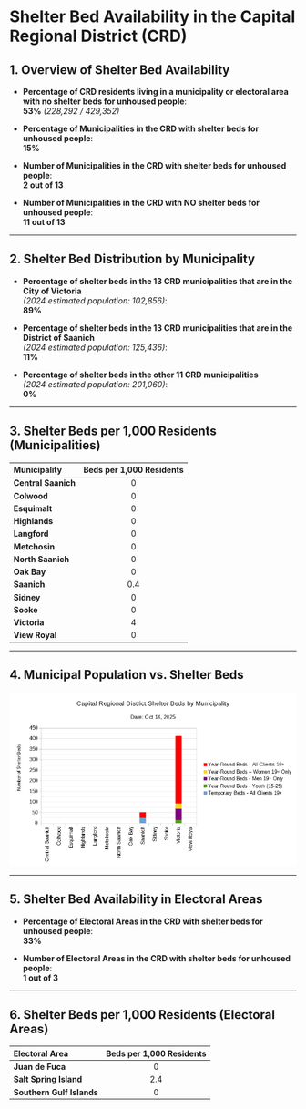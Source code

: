 # Shelter Bed Availability in the Capital Regional District (CRD)

## 1. Overview of Shelter Bed Availability

- **Percentage of CRD residents living in a municipality or electoral area with no shelter beds for unhoused people**:  
  **53%**   *(228,292 / 429,352)*

- **Percentage of Municipalities in the CRD with shelter beds for unhoused people**:  
  **15%**

- **Number of Municipalities in the CRD with shelter beds for unhoused people**:  
  **2 out of 13**

- **Number of Municipalities in the CRD with NO shelter beds for unhoused people**:  
  **11 out of 13**

---

## 2. Shelter Bed Distribution by Municipality

- **Percentage of shelter beds in the 13 CRD municipalities that are in the City of Victoria**  
  *(2024 estimated population: 102,856)*:  
  **89%**

- **Percentage of shelter beds in the 13 CRD municipalities that are in the District of Saanich**  
  *(2024 estimated population: 125,436)*:  
  **11%**

- **Percentage of shelter beds in the other 11 CRD municipalities**  
  *(2024 estimated population: 201,060)*:  
  **0%**

---

## 3. Shelter Beds per 1,000 Residents (Municipalities)
| Municipality        | Beds per 1,000 Residents |
|:--------------------|:-------------------------:|
| **Central Saanich**  | 0                         |
| **Colwood**          | 0                         |
| **Esquimalt**        | 0                         |
| **Highlands**        | 0                         |
| **Langford**         | 0                         |
| **Metchosin**        | 0                         |
| **North Saanich**    | 0                         |
| **Oak Bay**          | 0                         |
| **Saanich**          | 0.4                       |
| **Sidney**           | 0                         |
| **Sooke**            | 0                         |
| **Victoria**         | 4                         |
| **View Royal**       | 0                         |

---
## 4. Municipal Population vs. Shelter Beds
![Population vs. Total Beds](https://raw.githubusercontent.com/bcdatavis/crd-shelter-beds/main/images/population_vs_shelter_beds.png)

---

## 5. Shelter Bed Availability in Electoral Areas

- **Percentage of Electoral Areas in the CRD with shelter beds for unhoused people**:  
  **33%**

- **Number of Electoral Areas in the CRD with shelter beds for unhoused people**:  
  **1 out of 3**

---

## 6. Shelter Beds per 1,000 Residents (Electoral Areas)

| Electoral Area       | Beds per 1,000 Residents |
|:---------------------|:-------------------------:|
| **Juan de Fuca**      | 0                         |
| **Salt Spring Island**| 2.4                       |
| **Southern Gulf Islands** | 0                     |
